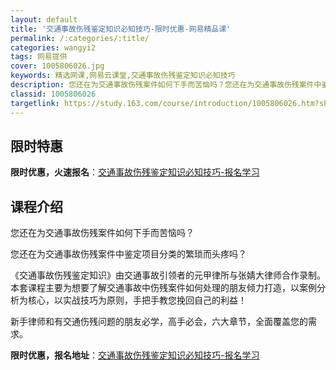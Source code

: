 ```yaml
---
layout: default
title: '交通事故伤残鉴定知识必知技巧-限时优惠-网易精品课'
permalink: /:categories/:title/
categories: wangyi2
tags: 网易提供
cover: 1005806026.jpg
keywords: 精选网课,网易云课堂,交通事故伤残鉴定知识必知技巧
description: 您还在为交通事故伤残案件如何下手而苦恼吗？您还在为交通事故伤残案件中鉴定项目分类的繁琐而头疼吗？《交通事故伤残鉴定知识》
classid: 1005806026
targetlink: https://study.163.com/course/introduction/1005806026.htm?share=1&shareId=1025206652&utm_campaign=share&utm_medium=iphoneShare&utm_source=&utm_u=1025206652
---
```


## 限时特惠

**限时优惠，火速报名**：[交通事故伤残鉴定知识必知技巧-报名学习](https://study.163.com/course/introduction/1005806026.htm?share=1&shareId=1025206652&utm_campaign=share&utm_medium=iphoneShare&utm_source=&utm_u=1025206652)

## 课程介绍

您还在为交通事故伤残案件如何下手而苦恼吗？

您还在为交通事故伤残案件中鉴定项目分类的繁琐而头疼吗？

《交通事故伤残鉴定知识》由交通事故引领者的元甲律所与张婧大律师合作录制。本套课程主要为想要了解交通事故中伤残案件如何处理的朋友倾力打造，以案例分析为核心，以实战技巧为原则，手把手教您挽回自己的利益！

新手律师和有交通伤残问题的朋友必学，高手必会，六大章节，全面覆盖您的需求。

**限时优惠，报名地址**：[交通事故伤残鉴定知识必知技巧-报名学习](https://study.163.com/course/introduction/1005806026.htm?share=1&shareId=1025206652&utm_campaign=share&utm_medium=iphoneShare&utm_source=&utm_u=1025206652)

